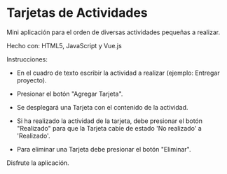 # Tarjetas de Actividades

Mini aplicación para el orden de diversas actividades pequeñas a realizar.

Hecho con: HTML5, JavaScript y Vue.js

Instrucciones:

- En el cuadro de texto escribir la actividad a realizar (ejemplo: Entregar proyecto).

- Presionar el botón "Agregar Tarjeta".

- Se desplegará una Tarjeta con el contenido de la actividad.

- Si ha realizado la actividad de la tarjeta, debe presionar el botón "Realizado" para que la Tarjeta cabie de estado 'No realizado' a 'Realizado'.

- Para eliminar una Tarjeta debe presionar el botón "Eliminar".

Disfrute la aplicación.
